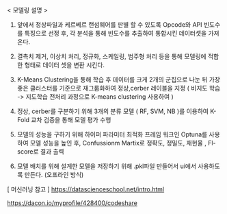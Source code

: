 < 모델링 설명 >

1. 앞에서 정상파일과 케르베르 랜섬웨어를 판별 할 수 있도록 Opcode와 API 빈도수를 특징으로 선정 후, 각 분석을 통해 빈도수를 추출하여 통합시킨 데이터셋을 가져온다. 

2. 결측치 제거, 이상치 처리, 정규화, 스케일링, 범주형 처리 등을 통해 모델링에 적합한 형태로 데이터 셋을 변환 시킨다.

3. K-Means Clustering을 통해 학습 후 데이터를 크게 2개의 군집으로 나눈 뒤 가장 좋은 클러스터를 기준으로 재그룹화하여 정상,cerber 레이블을 지정 
( 비지도 학습 -> 지도학습 전처리 과정으로 K-means clustering 사용하여  )

4. 정상, cerber를 구분하기 위해 3개의 분류 모델 ( RF, SVM, NB )를 이용하여 K-Fold 교차 검증을 통해 모델 평가 수행

5. 모델의 성능을 구하기 위해 하이퍼 파라미터 최적화 프레임 워크인 Optuna를 사용하여 모델 성능을 높인 후, Confussionm Martix로 정확도, 정밀도, 재현율 , Fl-score로 결과 출력

6. 모델 배치를 위해 설계한 모델을 저장하기 위해 .pkl파일 만들어서 ui에서 사용하도록 만든다. (오프라인 방식)




[ 머신러닝 참고 ]
https://datascienceschool.net/intro.html

https://dacon.io/myprofile/428400/codeshare

